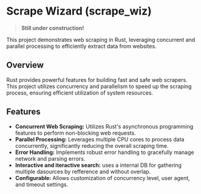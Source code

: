 # Scrape Wizard (scrape_wiz)
> **Still under construction!**

This project demonstrates web scraping in Rust, leveraging concurrent and parallel processing to efficiently extract data from websites.


## Overview
Rust provides powerful features for building fast and safe web scrapers. This project utilizes concurrency and parallelism to speed up the scraping process, ensuring efficient utilization of system resources.


## Features
- **Concurrent Web Scraping:** Utilizes Rust's asynchronous programming features to perform non-blocking web requests.
- **Parallel Processing:** Leverages multiple CPU cores to process data concurrently, significantly reducing the overall scraping time.
- **Error Handling:** Implements robust error handling to gracefully manage network and parsing errors.
- **Interactive and iteractive search:** uses a internal DB for gathering multiple dasources by refference and without overlap.
- **Configurable:** Allows customization of concurrency level, user agent, and timeout settings.

